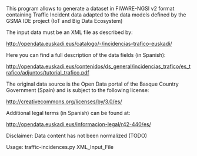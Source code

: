  This program allows to generate a dataset in FIWARE-NGSI v2 format
  containing Traffic Incident data adapted to the data models
  defined by the GSMA IDE project (IoT and Big Data Ecosystem)

  The input data must be an XML file as described by: 

  http://opendata.euskadi.eus/catalogo/-/incidencias-trafico-euskadi/

  Here you can find a full description of the data fields (in Spanish):

  http://opendata.euskadi.eus/contenidos/ds_general/incidencias_trafico/es_trafico/adjuntos/tutorial_trafico.pdf

  The original data source is the Open Data portal of the Basque Country Government (Spain)
  and is subject to the following license:

  http://creativecommons.org/licenses/by/3.0/es/

  Additional legal terms (in Spanish) can be found at:

  http://opendata.euskadi.eus/informacion-legal/r42-440/es/

  Disclaimer: Data content has not been normalized (TODO)

  Usage: traffic-incidences.py XML_Input_File 
